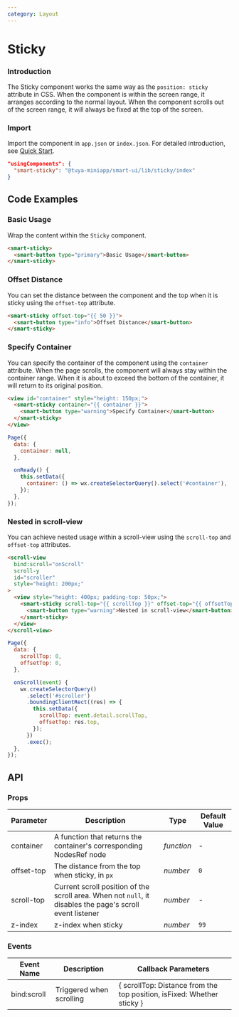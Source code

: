 ```yaml
---
category: Layout
---
```


# Sticky

### Introduction

The Sticky component works the same way as the `position: sticky` attribute in CSS. When the component is within the screen range, it arranges according to the normal layout. When the component scrolls out of the screen range, it will always be fixed at the top of the screen.

### Import

Import the component in `app.json` or `index.json`. For detailed introduction, see [Quick Start](/material/smartui?comId=help-getting-started&appType=miniapp).

```json
"usingComponents": {
  "smart-sticky": "@tuya-miniapp/smart-ui/lib/sticky/index"
}
```

## Code Examples

### Basic Usage

Wrap the content within the `Sticky` component.

```html
<smart-sticky>
  <smart-button type="primary">Basic Usage</smart-button>
</smart-sticky>
```

### Offset Distance

You can set the distance between the component and the top when it is sticky using the `offset-top` attribute.

```html
<smart-sticky offset-top="{{ 50 }}">
  <smart-button type="info">Offset Distance</smart-button>
</smart-sticky>
```

### Specify Container

You can specify the container of the component using the `container` attribute. When the page scrolls, the component will always stay within the container range. When it is about to exceed the bottom of the container, it will return to its original position.

```html
<view id="container" style="height: 150px;">
  <smart-sticky container="{{ container }}">
    <smart-button type="warning">Specify Container</smart-button>
  </smart-sticky>
</view>
```

```js
Page({
  data: {
    container: null,
  },

  onReady() {
    this.setData({
      container: () => wx.createSelectorQuery().select('#container'),
    });
  },
});
```

### Nested in scroll-view

You can achieve nested usage within a scroll-view using the `scroll-top` and `offset-top` attributes.

```html
<scroll-view
  bind:scroll="onScroll"
  scroll-y
  id="scroller"
  style="height: 200px;"
>
  <view style="height: 400px; padding-top: 50px;">
    <smart-sticky scroll-top="{{ scrollTop }}" offset-top="{{ offsetTop }}">
      <smart-button type="warning">Nested in scroll-view</smart-button>
    </smart-sticky>
  </view>
</scroll-view>
```

```js
Page({
  data: {
    scrollTop: 0,
    offsetTop: 0,
  },

  onScroll(event) {
    wx.createSelectorQuery()
      .select('#scroller')
      .boundingClientRect((res) => {
        this.setData({
          scrollTop: event.detail.scrollTop,
          offsetTop: res.top,
        });
      })
      .exec();
  },
});
```

## API

### Props

| Parameter   | Description                                                 | Type       | Default Value |
| ----------- | ----------------------------------------------------------- | ---------- | ------------- |
| container   | A function that returns the container's corresponding NodesRef node | _function_ | -             |
| offset-top  | The distance from the top when sticky, in `px`              | _number_   | `0`           |
| scroll-top  | Current scroll position of the scroll area. When not `null`, it disables the page's scroll event listener | _number_   | -             |
| z-index     | z-index when sticky                                         | _number_   | `99`          |

### Events

| Event Name   | Description  | Callback Parameters                                      |
| ------------ | ------------ | -------------------------------------------------------- |
| bind:scroll  | Triggered when scrolling | { scrollTop: Distance from the top position, isFixed: Whether sticky } |
